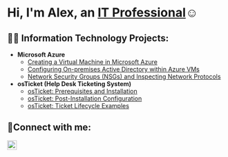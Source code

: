 <h1>Hi, I'm Alex, an <a href="https://www.linkedin.com/in/alexander-noriega-721b4723b/">IT Professional</a>☺</h1>

<h2>👨‍💻 Information Technology Projects:</h2>

- <b>Microsoft Azure</b>
  - [Creating a Virtual Machine in Microsoft Azure](https://github.com/jnoriega232/azure-virtualmachine)
  - [Configuring On-premises Active Directory within Azure VMs](https://github.com/jnoriega232/configure-ad)
  - [Network Security Groups (NSGs) and Inspecting Network Protocols](https://github.com/jnoriega232/azure-network-protocols)
- <b>osTicket (Help Desk Ticketing System)</b>
  - [osTicket: Prerequisites and Installation](https://github.com/jnoriega232/osticket-prereqs)
  - [osTicket: Post-Installation Configuration](https://github.com/jnoriega232/post-install-config)
  - [osTicket: Ticket Lifecycle Examples](https://github.com/jnoriega232/ticket-lifecycle)

<h2>🤳Connect with me:</h2>

[<img align="left" alt="Josh | LinkedIn" width="22px" src="https://cdn.jsdelivr.net/npm/simple-icons@v3/icons/linkedin.svg" />][linkedin]

[linkedin]: https://www.linkedin.com/in/alexander-noriega-721b4723b/
